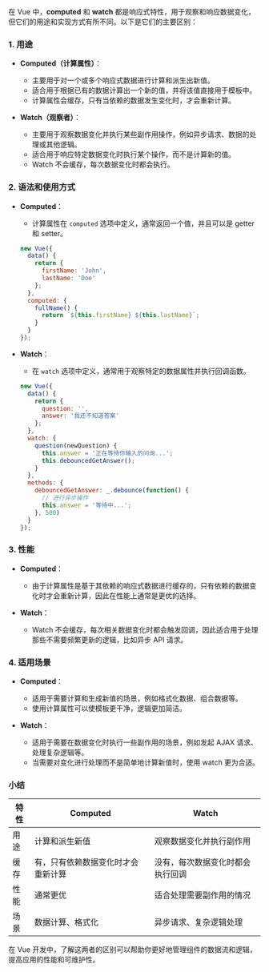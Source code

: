 在 Vue 中，**computed** 和 **watch** 都是响应式特性，用于观察和响应数据变化，但它们的用途和实现方式有所不同。以下是它们的主要区别：

### 1. 用途

- **Computed（计算属性）**：
  - 主要用于对一个或多个响应式数据进行计算和派生出新值。
  - 适合用于根据已有的数据计算出一个新的值，并将该值直接用于模板中。
  - 计算属性会缓存，只有当依赖的数据发生变化时，才会重新计算。

- **Watch（观察者）**：
  - 主要用于观察数据变化并执行某些副作用操作，例如异步请求、数据的处理或其他逻辑。
  - 适合用于响应特定数据变化时执行某个操作，而不是计算新的值。
  - Watch 不会缓存，每次数据变化时都会执行。

### 2. 语法和使用方式

- **Computed**：
  - 计算属性在 `computed` 选项中定义，通常返回一个值，并且可以是 getter 和 setter。
  
  ```javascript
  new Vue({
    data() {
      return {
        firstName: 'John',
        lastName: 'Doe'
      };
    },
    computed: {
      fullName() {
        return `${this.firstName} ${this.lastName}`;
      }
    }
  });
  ```

- **Watch**：
  - 在 `watch` 选项中定义，通常用于观察特定的数据属性并执行回调函数。
  
  ```javascript
  new Vue({
    data() {
      return {
        question: '',
        answer: '我还不知道答案'
      };
    },
    watch: {
      question(newQuestion) {
        this.answer = '正在等待你输入的问询...';
        this.debouncedGetAnswer();
      }
    },
    methods: {
      debouncedGetAnswer: _.debounce(function() {
        // 进行异步操作
        this.answer = '等待中...';
      }, 500)
    }
  });
  ```

### 3. 性能

- **Computed**：
  - 由于计算属性是基于其依赖的响应式数据进行缓存的，只有依赖的数据变化时才会重新计算，因此在性能上通常是更优的选择。
  
- **Watch**：
  - Watch 不会缓存，每次相关数据变化时都会触发回调，因此适合用于处理那些不需要频繁更新的逻辑，比如异步 API 请求。

### 4. 适用场景

- **Computed**：
  - 适用于需要计算和生成新值的场景，例如格式化数据、组合数据等。
  - 使用计算属性可以使模板更干净，逻辑更加简洁。

- **Watch**：
  - 适用于需要在数据变化时执行一些副作用的场景，例如发起 AJAX 请求、处理复杂逻辑等。
  - 当需要对变化进行处理而不是简单地计算新值时，使用 watch 更为合适。

### 小结

| 特性 | Computed                           | Watch                            |
| ---- | ---------------------------------- | -------------------------------- |
| 用途 | 计算和派生新值                     | 观察数据变化并执行副作用         |
| 缓存 | 有，只有依赖数据变化时才会重新计算 | 没有，每次数据变化时都会执行回调 |
| 性能 | 通常更优                           | 适合处理需要副作用的情况         |
| 场景 | 数据计算、格式化                   | 异步请求、复杂逻辑处理           |

在 Vue 开发中，了解这两者的区别可以帮助你更好地管理组件的数据流和逻辑，提高应用的性能和可维护性。
